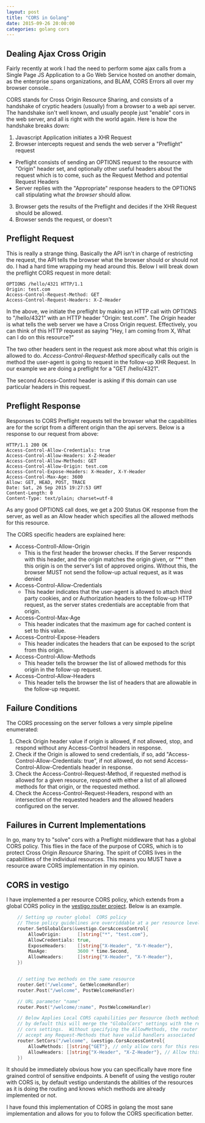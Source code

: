 ```yaml
---
layout: post
title: "CORS in Golang"
date: 2015-09-26 20:00:00
categories: golang cors
---
```


## Dealing Ajax Cross Origin

Fairly recently at work I had the need to perform some ajax calls from a 
Single Page JS Application to a Go Web Service hosted on another domain, as
the enterprise spans organizations, and BLAM, CORS Errors all over my browser
console...

CORS stands for Cross Origin Resource Sharing, and consists of a handshake of
cryptic headers (usually) from a browser to a web api server.  The handshake 
isn't well known, and usually people just "enable" cors in the web server, and 
all is right with the world again.  Here is how the handshake breaks down:

1. Javascript Application initiates a XHR Request
2. Browser intercepts request and sends the web server a "Preflight" request
  * Preflight consists of sending an OPTIONS request to the resource with 
  "Origin" header set, and optionally other useful headers about the request which
  is to come, such as the Request Method and potential Request Headers
  * Server replies with the "Appropriate" response headers to the OPTIONS call
  stipulating what *the browser* should allow.
3. Browser gets the results of the Preflight and decides if the XHR Request should
be allowed.
4. Browser sends the request, or doesn't

## Preflight Request

This is really a strange thing.  Basically the API isn't in charge of restricting
the request, the API tells the browser what the browser should or should not do.
I had a hard time wrapping my head around this.  Below I will break down the 
preflight CORS request in more detail:

```text
OPTIONS /hello/4321 HTTP/1.1
Origin: test.com
Access-Control-Request-Method: GET
Access-Control-Request-Headers: X-Z-Header
```

In the above, we initiate the preflight by making an HTTP call with OPTIONS to
"/hello/4321" with an HTTP header "Origin: test.com".  The *Origin* header is 
what tells the web server we have a Cross Origin request.  Effectively, you can
think of this HTTP request as saying "Hey, I am coming from X, What can I do on
this resource?"

The two other headers sent in the request ask more about what this origin is 
allowed to do.  *Access-Control-Request-Method* specifically calls out the method
the user-agent is going to request in the follow-up XHR Request.  In our example
we are doing a preflight for a "GET /hello/4321".

The second Access-Control header is asking if this domain can use particular 
headers in this request.

## Preflight Response

Responses to CORS Preflight requests tell the browser what the capabilities
are for the script from a different origin than the api servers.  Below is a
response to our request from above:

```text
HTTP/1.1 200 OK
Access-Control-Allow-Credentials: true
Access-Control-Allow-Headers: X-Z-Header
Access-Control-Allow-Methods: GET
Access-Control-Allow-Origin: test.com
Access-Control-Expose-Headers: X-Header, X-Y-Header
Access-Control-Max-Age: 3600
Allow: GET, HEAD, POST, TRACE
Date: Sat, 26 Sep 2015 19:27:53 GMT
Content-Length: 0
Content-Type: text/plain; charset=utf-8
```

As any good OPTIONS call does, we get a 200 Status OK response from the server, 
as well as an Allow header which specifies all the allowed methods for this 
resource.  

The CORS specific headers are explained here:

* Access-Controll-Allow-Origin
  * This is the first header the browser checks.  If the Server responds with 
  this header, and the origin matches the origin given, or "*" then this origin 
  is on the server's list of approved origins.  Without this, the browser MUST
  not send the follow-up actual request, as it was denied
* Access-Control-Allow-Credentials
  * This header indicates that the user-agent is allowed to attach third party 
  cookies, and or Authorization headers to the follow-up HTTP request, as the 
  server states credentials are acceptable from that origin.
* Access-Control-Max-Age
  * This header indicates that the maximum age for cached content is set to 
  this value.
* Access-Control-Expose-Headers
  * This header indicates the headers that can be exposed to the script from 
  this origin.
* Access-Control-Allow-Methods
  * This header tells the browser the list of allowed methods for this origin in
  the follow-up request.
* Access-Control-Allow-Headers
  * This header tells the browser the list of headers that are allowable in the
  follow-up request.

## Failure Conditions

The CORS processing on the server follows a very simple pipeline enumerated:

1. Check Origin header value if origin is allowed, if not allowed, stop, and 
respond without any Access-Control headers in response.
2. Check if the Origin is allowed to send credentials, if so, add "Access-Control-Allow-Credentials: true", 
if not allowed, do not send Access-Control-Allow-Credentials header in response.
3. Check the Access-Control-Request-Method, if requested method is allowed for a
given resource, respond with either a list of all allowed methods for that origin,
or the requested method.
4. Check the Access-Control-Request-Headers, respond with an intersection of the
requested headers and the allowed headers configured on the server.

## Failures in Current Implementations

In go, many try to "solve" cors with a Preflight middleware that has a global 
CORS policy.  This flies in the face of the purpose of CORS, which is to protect
Cross Origin *Resource* Sharing.  The spirit of CORS lives in the capabilities of
the individual resources.  This means you MUST have a resource aware CORS
implementation in my opinion.

## CORS in vestigo

I have implemented a per resource CORS policy, which extends from a global CORS
policy in the [vestigo router project][vestigo].  Below is an example.

```go
    // Setting up router global  CORS policy
    // These policy guidelines are overriddable at a per resource level shown below
    router.SetGlobalCors(&vestigo.CorsAccessControl{
        AllowOrigin:      []string{"*", "test.com"},
        AllowCredentials: true,
        ExposeHeaders:    []string{"X-Header", "X-Y-Header"},
        MaxAge:           3600 * time.Second,
        AllowHeaders:     []string{"X-Header", "X-Y-Header"},
    })


    // setting two methods on the same resource
    router.Get("/welcome", GetWelcomeHandler)
    router.Post("/welcome", PostWelcomeHandler)

    // URL parameter "name"
    router.Post("/welcome/:name", PostWelcomeHandler)

    // Below Applies Local CORS capabilities per Resource (both methods covered)
    // by default this will merge the "GlobalCors" settings with the resource
    // cors settings.  Without specifying the AllowMethods, the router will 
    // accept any Request-Methods that have valid handlers associated
    router.SetCors("/welcome", &vestigo.CorsAccessControl{
        AllowMethods: []string{"GET"}, // only allow cors for this resource on GET calls
        AllowHeaders: []string{"X-Header", "X-Z-Header"}, // Allow this one header for this resource
    })
```

It should be immediately obvious how you can specifically have more fine grained
control of sensitive endpoints.  A benefit of using the vestigo router with CORS
is, by default vestigo understands the abilities of the resources as it is doing
the routing and knows which methods are already implemented or not.

I have found this implementation of CORS in golang the most sane implementation 
and allows for you to follow the CORS specification better.

[vestigo]: [https://github.com/husobee/vestigo]

